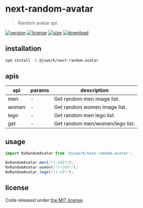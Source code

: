 # next-random-avatar
> Random avatar api.

[![version][version-image]][version-url]
[![license][license-image]][license-url]
[![size][size-image]][size-url]
[![download][download-image]][download-url]

## installation
```bash
npm install -S @jswork/next-random-avatar
```

## apis
| api   | params | description                     |
| ----- | ------ | ------------------------------- |
| men   | -      | Get random men image list.      |
| women | -      | Get random women image list.    |
| lego  | -      | Get random men lego list.       |
| get   | -      | Get random men/women/lego list. |

## usage
```js
import NxRandomAvatar from '@jswork/next-random-avatar';

NxRandomAvatar.men(/*1~100*/);
NxRandomAvatar.women(/*1~100*/);
NxRandomAvatar.lego(/*1~10*/);
```

## license
Code released under [the MIT license](https://github.com/afeiship/next-random-avatar/blob/master/LICENSE.txt).

[version-image]: https://img.shields.io/npm/v/@jswork/next-random-avatar
[version-url]: https://npmjs.org/package/@jswork/next-random-avatar

[license-image]: https://img.shields.io/npm/l/@jswork/next-random-avatar
[license-url]: https://github.com/afeiship/next-random-avatar/blob/master/LICENSE.txt

[size-image]: https://img.shields.io/bundlephobia/minzip/@jswork/next-random-avatar
[size-url]: https://github.com/afeiship/next-random-avatar/blob/master/dist/next-random-avatar.min.js

[download-image]: https://img.shields.io/npm/dm/@jswork/next-random-avatar
[download-url]: https://www.npmjs.com/package/@jswork/next-random-avatar
